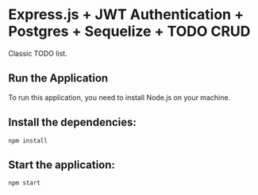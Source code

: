 # Express.js + JWT Authentication + Postgres + Sequelize + TODO CRUD

Classic TODO list.

## Run the Application

To run this application, you need to install Node.js on your machine.

## Install the dependencies:

```
npm install
```

## Start the application:

```
npm start
```
